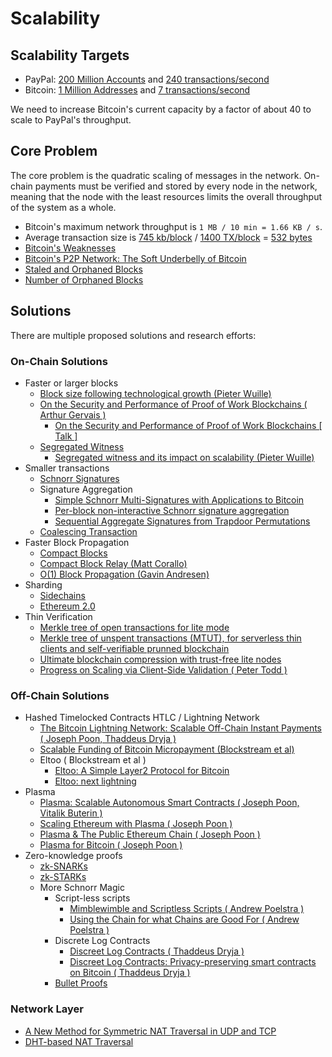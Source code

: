 # Scalability

## Scalability Targets
- PayPal: [200 Million Accounts](https://www.statista.com/statistics/218493/paypals-total-active-registered-accounts-from-2010/) and [240  transactions/second](https://www.statista.com/statistics/419778/paypal-annual-payments)
- Bitcoin: [1 Million Addresses](https://blockchain.info/charts/n-unique-addresses) and [7 transactions/second](https://blockchain.info/charts/n-transactions?timespan=all)

We need to increase Bitcoin's current capacity by a factor of about 40 to scale to PayPal's throughput.

## Core Problem
The core problem is the quadratic scaling of messages in the network. On-chain payments must be verified and stored by
every node in the network, meaning that the node with the least resources
limits the overall throughput of the system as a whole. 

- Bitcoin's maximum network throughput is `1 MB / 10 min = 1.66 KB / s`.
- Average transaction size is [745 kb/block](https://blockchain.info/charts/avg-block-size) / [1400 TX/block](https://blockchain.info/charts/n-transactions-per-block) = [532 bytes](https://charts.bitcoin.com/chart/transaction-size)
- [Bitcoin's Weaknesses](https://en.bitcoin.it/wiki/Weaknesses)
- [Bitcoin's P2P Network: The Soft Underbelly of Bitcoin](https://www.youtube.com/watch?time_continue=37&v=Y6kibPzbrIc)
- [Staled and Orphaned Blocks](https://bitcoin.org/en/glossary/stale-block)
 - [Number of Orphaned Blocks](https://blockchain.info/charts/n-orphaned-blocks?timespan=all)

## Solutions
There are multiple proposed solutions and research efforts:

### On-Chain Solutions
- Faster or larger blocks
  - [Block size following technological growth (Pieter Wuille)](https://github.com/bitcoin/bips/blob/master/bip-0103.mediawiki)
  - [On the Security and Performance of Proof of Work
Blockchains ( Arthur Gervais )](https://eprint.iacr.org/2016/555.pdf)
    - [On the Security and Performance of Proof of Work
  Blockchains [ Talk ]](https://www.youtube.com/watch?time_continue=8857&v=_Z0ID-0DOnc)
  - [Segregated Witness](https://en.bitcoin.it/wiki/Segregated_Witness)
    - [Segregated witness and its impact on scalability (Pieter Wuille)](https://www.youtube.com/watch?v=NOYNZB5BCHM)
- Smaller transactions
  - [Schnorr Signatures](https://en.wikipedia.org/wiki/Schnorr_signature)
  - Signature Aggregation
      - [Simple Schnorr Multi-Signatures with Applications to Bitcoin](https://eprint.iacr.org/2018/068.pdf)
      - [Per-block non-interactive Schnorr signature	aggregation](https://lists.linuxfoundation.org/pipermail/bitcoin-dev/2017-May/014272.html)
      - [Sequential Aggregate Signatures from Trapdoor Permutations](https://hovav.net/ucsd/dist/rsaagg.pdf)
  - [Coalescing Transaction](https://github.com/bitcoin/bips/blob/master/bip-0131.mediawiki)
- Faster Block Propagation
  - [Compact Blocks](https://bitcoincore.org/en/2016/06/07/compact-blocks-faq/)
  - [Compact Block Relay (Matt Corallo)](https://github.com/bitcoin/bips/blob/master/bip-0152.mediawiki)
  - [O(1) Block Propagation (Gavin Andresen)](https://gist.github.com/gavinandresen/e20c3b5a1d4b97f79ac2) 
- Sharding
  - [Sidechains](https://www.blockstream.com/sidechains.pdf)
  - [Ethereum 2.0](https://youtu.be/9RtSod8EXn4?t=3h11m45s)
 - Thin Verification
   - [Merkle tree of open transactions for lite mode](https://bitcointalk.org/index.php?topic=21995.0)
   - [Merkle tree of unspent transactions (MTUT), for serverless thin clients and self-verifiable prunned blockchain](https://en.bitcoin.it/wiki/User:DiThi/MTUT)
   - [Ultimate blockchain compression with trust-free lite nodes](https://bitcointalk.org/index.php?topic=88208.0)
   - [Progress on Scaling via Client-Side Validation ( Peter Todd )](https://www.youtube.com/watch?time_continue=6204&v=uO-1rQbdZuk)

### Off-Chain Solutions
- Hashed Timelocked Contracts HTLC / Lightning Network
  - [The Bitcoin Lightning Network:
Scalable Off-Chain Instant Payments ( Joseph Poon, Thaddeus Dryja )](https://lightning.network/lightning-network-paper.pdf)
  - [Scalable Funding of Bitcoin Micropayment (Blockstream et al)](https://www.tik.ee.ethz.ch/file/a20a865ce40d40c8f942cf206a7cba96/Scalable_Funding_Of_Blockchain_Micropayment_Networks.pdf)
  - Eltoo ( Blockstream et al )
    - [Eltoo: A Simple Layer2 Protocol for Bitcoin](https://blockstream.com/eltoo.pdf)
    - [Eltoo: next lightning](https://blockstream.com/2018/04/30/eltoo-next-lightning.html)
- Plasma
  - [Plasma: Scalable Autonomous Smart Contracts ( Joseph Poon, Vitalik Buterin )](https://plasma.io/plasma.pdf)
  - [Scaling Ethereum with Plasma ( Joseph Poon )](https://www.youtube.com/watch?v=plf-kG8jt9c)
  - [Plasma & The Public Ethereum Chain ( Joseph Poon ) ](https://www.youtube.com/watch?v=oOQmnhQrq_U)
  - [Plasma for Bitcoin ( Joseph Poon )](https://www.youtube.com/watch?time_continue=8286&v=QkYXPJMqBNk)
- Zero-knowledge proofs
  - [zk-SNARKs](https://eprint.iacr.org/2013/879.pdf)
  - [zk-STARKs](https://eprint.iacr.org/2018/046.pdf)
  - More Schnorr Magic
    - Script-less scripts
      - [Mimblewimble and Scriptless Scripts ( Andrew Poelstra )](https://www.youtube.com/watch?v=ovCBT1gyk9c)
      - [Using the Chain for what Chains are Good For ( Andrew Poelstra )
    ](https://www.youtube.com/watch?time_continue=5756&v=3pd6xHjLbhs)
    - Discrete Log Contracts
      - [Discreet Log Contracts ( Thaddeus Dryja )](https://www.youtube.com/watch?time_continue=7045&v=LDF8bOEqXt4)
      - [Discreet Log Contracts: Privacy-preserving smart contracts on Bitcoin ( Thaddeus Dryja )](https://www.youtube.com/watch?v=Vpr3vKeByfM)
    - [Bullet Proofs](https://cryptopapers.info/assets/pdf/bulletproofs.pdf)

### Network Layer
- [A New Method for Symmetric NAT Traversal in UDP and TCP](http://www.goto.info.waseda.ac.jp/~wei/file/wei-apan-v10.pdf)
- [DHT-based NAT Traversal](http://docs.maidsafe.net/Whitepapers/pdf/DHTbasedNATTraversal.pdf)
